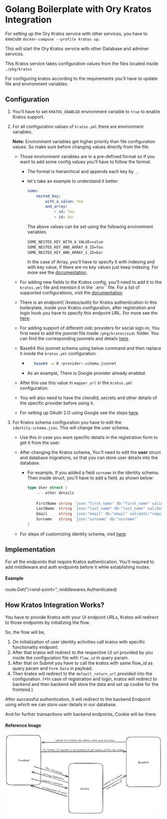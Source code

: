 # Golang Boilerplate with Ory Kratos Integration

For setting up the Ory Kratos service with other services, you have to execute ```docker-compose --profile kratos up```.

This will start the Ory Kratos service with other Database and adminer services.

This Kratos service takes configuration values from the files located inside ```./pkg/kratos```

For configuring kratos according to the requirements you'll have to update file and environment variables.

## Configuration
1. You'll have to set ```KRATOS_ENABLED``` environment variable to `true` to enable Kratos support.
2. For all configuration values of ```kratos.yml``` there are environment variables.

    **Note:** Environment variables get higher priority than file configuration values. So make sure before changing values directly from the file.

    - Those environment variables are in a pre-defined format so if you want to add some config values you'll have to follow the format.

        - The format is hierarchical and appends each key by `_`.
        - let's take an example to understand it better.
            ```yaml
            some:
                nested_key:
                    with_a_value: foo
                    and_array:
                        - id: foo
                        - id: bar
            ```
            The above values can be set using the following environment variables.

            ```SOME_NESTED_KEY_WITH_A_VALUE=value```
            ```SOME_NESTED_KEY_AND_ARRAY_0_ID=foo```
            ```SOME_NESTED_KEY_AND_ARRAY_1_ID=bar```

            In the case of Array, you'll have to specify it with indexing and with key value, if there are no key values just keep indexing. For more see the [documentation](https://www.ory.sh/docs/ecosystem/configuring#loading-configuration-from-environment-variables).
    - For adding new fields to the Kratos config, you'll need to add it to the `kratos.yml` file and mention it in the `.env`` file. For a list of supported configurations, visit the [documentation](https://www.ory.sh/docs/kratos/reference/configuration)

    - There is an endpoint(`/kratos/auth) for Kratos authentication in this boilerplate, inside your Kratos configuration, after registration and login hook you have to specify this endpoint URL. For more see the [here](#how-kratos-integration-works).

    - For adding support of different oidc providers for social sign-in, You first need to add the jsonnet file inside `/pkg/kratos/oidc` folder. You can find the corresponding jsonnets and details [here](https://www.ory.sh/docs/kratos/social-signin/generic).

    - Base64 this jsonnet schema using below command and then replace it inside the `kratos.yml` configuration.
        - ```bash
             base64 -w 0 <provider>.schema.jsonnet
            ```
        - As an example, There is Google provider already enabled.
    - After this use this value in `mapper_url` in the `kratos.yml` configuration.
    - You will also need to have the cliendId, secrets and other details of the specific provider before using it.
    - For setting up OAuth 2.O using Google see the steps [here](https://support.google.com/cloud/answer/6158849?hl=en).

3. For Kratos schema configuration you have to edit the ```identity.schema.json```. This will change the user schema.

    - Use this in case you want specific details in the registration form to get it from the user.

    - After changing the Kratos schema, You'll need to edit the **user** struct and database migrations, so that you can store user details into the database.

        - For example, If you added a field `surname` in the identity schema. Then inside struct, you'll have to add a field, as shown below:

            ```go
            type User struct {
                --- other details

                FirstName string `json:"first_name" db:"first_name" validate:"required"`
                LastName  string `json:"last_name" db:"last_name" validate:"required"`
                Email     string `json:"email" db:"email" validate:"required"`
                Surname   string `json:"surname" db:"surname"`
            }
            ```
    - For steps of customizing identity schema, visit [here](https://www.ory.sh/docs/kratos/manage-identities/customize-identity-schema).

## Implementation
For all the endpoints that require Kratos authentication, You'll required to add middleware and auth endpoints before it while establishing routes.

#### Example
route.Get("/\<end-point\>", middlewares.Authenticated)

## How Kratos Integration Works?
You have to provide Kratos with your UI endpoint URLs, Kratos will redirect to those endpoints by initializing the flow.

So, the flow will be,

1. On initialization of user identity activities call kratos with specific functionality endpoint.
2. After that kratos will redirect to the respective UI url provided by you inside the configuration file with `flow_id` in query param.
3. After that on Submit you have to call the kratos with same flow_id as query param and `Form Data` in payload.
4. Then kratos will redirect to the `default_return_url` provided into the configuration. (*In case of registration and login, kratos will redirect to backend and then backend will store the data and set up cookie for the frontend.)

After successful authentication, it will redirect to the backend Endpoint using which we can store user details in our database.

And for further transactions with backend endpoints, Cookie will be there.



#### Reference Image
![Alt text](image.png)
